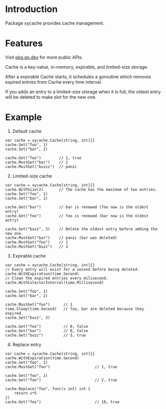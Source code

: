 # Introduction

Package xycache provides cache management.

# Features

Visit [pkg.go.dev](https://pkg.go.dev/github.com/xybor/xyplatform/xycache) for
more public APIs.

Cache is a key-value, in-memory, expirable, and limited-size storage.

After a expirable Cache starts, it schedules a goroutine which removes expired
entries from Cache every time interval.

If you adds an entry to a limited-size storage when it is full, the oldest entry
will be deleted to make slot for the new one.

# Example

1.  Default cache

```golang
var cache = xycache.Cache[string, int]{}
cache.Set("foo", 1)
cache.Set("bar", 2)

cache.Get("foo")        // 1, true
cache.MustGet("bar")    // 2
cache.MustGet("buzzz")  // panic
```

2.  Limited-size cache

```golang
var cache = xycache.Cache[string, int]{}
cache.WithSize(2)       // The cache has the maximum of two entries.
cache.Set("foo", 1)
cache.Set("bar", 2)

cache.Get("bar")        // bar is renewed (foo now is the oldest entry)
cache.Get("foo")        // foo is renewed (bar now is the oldest entry)

cache.Set("buzz", 3)    // Delete the oldest entry before adding the new one.
cache.MustGet("bar")    // panic (bar was deleted)
cache.MustGet("foo")    // 1
cache.MustGet("buzz")   // 3
```

3.  Expirable cache

```golang
var cache = xycache.Cache[string, int]{}
// Every entry will exist for a second before being deleted.
cache.WithExpiration(time.Second)
// Clean the expired entries every milisecond.
cache.WithColectorInterval(time.Millisecond)

cache.Set("foo", 1)
cache.Set("bar", 2)

cache.MustGet("foo")      // 1
time.Sleep(time.Second)   // foo, bar are deleted because they expired.
cache.Set("buzz", 3)

cache.Get("foo")          // 0, false
cache.Get("bar")          // 0, false
cache.Get("buzz")         // 3, true
```

4.  Replace entry

```golang
var cache = xycache.Cache[string, int]{}
cache.WithExpiration(time.Second)
cache.Set("foo", 1)
cache.MustGet("foo")                    // 1, true

cache.Set("foo", 2)
cache.Get("foo")                        // 2, true

cache.Replace("foo", func(v int) int {
    return v*5
})
cache.Get("foo")                        // 10, true
```
